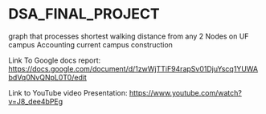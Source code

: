 # DSA_FINAL_PROJECT
graph that processes shortest walking distance from any 2 Nodes on UF campus Accounting current campus construction

Link To Google docs report: https://docs.google.com/document/d/1zwWjTTiF94rapSv01DjuYscq1YUWAbdVq0NvQNpL0T0/edit

Link to YouTube video Presentation: https://www.youtube.com/watch?v=J8_dee4bPEg
